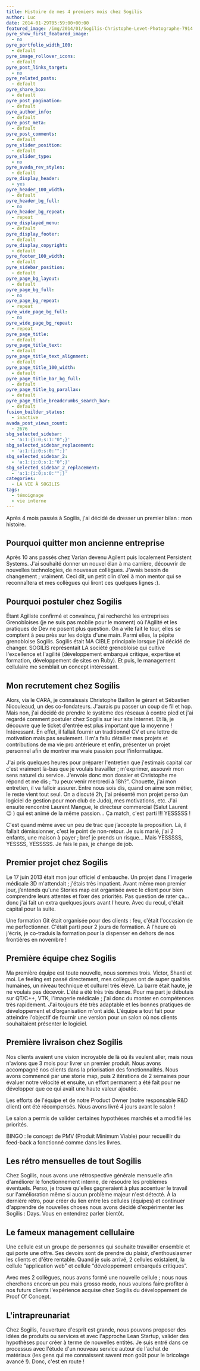 ```yaml
---
title: Histoire de mes 4 premiers mois chez Sogilis
author: Luc
date: 2014-01-29T05:59:00+00:00
featured_image: /img/2014/01/Sogilis-Christophe-Levet-Photographe-7914.jpg
pyre_show_first_featured_image:
  - no
pyre_portfolio_width_100:
  - default
pyre_image_rollover_icons:
  - default
pyre_post_links_target:
  - no
pyre_related_posts:
  - default
pyre_share_box:
  - default
pyre_post_pagination:
  - default
pyre_author_info:
  - default
pyre_post_meta:
  - default
pyre_post_comments:
  - default
pyre_slider_position:
  - default
pyre_slider_type:
  - no
pyre_avada_rev_styles:
  - default
pyre_display_header:
  - yes
pyre_header_100_width:
  - default
pyre_header_bg_full:
  - no
pyre_header_bg_repeat:
  - repeat
pyre_displayed_menu:
  - default
pyre_display_footer:
  - default
pyre_display_copyright:
  - default
pyre_footer_100_width:
  - default
pyre_sidebar_position:
  - default
pyre_page_bg_layout:
  - default
pyre_page_bg_full:
  - no
pyre_page_bg_repeat:
  - repeat
pyre_wide_page_bg_full:
  - no
pyre_wide_page_bg_repeat:
  - repeat
pyre_page_title:
  - default
pyre_page_title_text:
  - default
pyre_page_title_text_alignment:
  - default
pyre_page_title_100_width:
  - default
pyre_page_title_bar_bg_full:
  - default
pyre_page_title_bg_parallax:
  - default
pyre_page_title_breadcrumbs_search_bar:
  - default
fusion_builder_status:
  - inactive
avada_post_views_count:
  - 2676
sbg_selected_sidebar:
  - 'a:1:{i:0;s:1:"0";}'
sbg_selected_sidebar_replacement:
  - 'a:1:{i:0;s:0:"";}'
sbg_selected_sidebar_2:
  - 'a:1:{i:0;s:1:"0";}'
sbg_selected_sidebar_2_replacement:
  - 'a:1:{i:0;s:0:"";}'
categories:
  - LA VIE À SOGILIS
tags:
  - témoignage
  - vie interne
---
```


Après 4 mois passés à Sogilis, j'ai décidé de dresser un premier bilan : mon histoire.

## Pourquoi quitter mon ancienne entreprise

Après 10 ans passés chez Varian devenu Agilent puis localement Persistent Systems. J'ai souhaité donner un nouvel élan à ma carrière, découvrir de nouvelles technologies, de nouveaux collègues. J'avais besoin de changement ; vraiment. Ceci dit, un petit clin d’œil à mon mentor qui se reconnaîtera et mes collègues qui liront ces quelques lignes :).

## Pourquoi postuler chez Sogilis

Étant Agiliste confirmé et convaincu, j'ai recherché les entreprises Grenobloises (je ne suis pas mobile pour le moment) où l'Agilité et les pratiques de Dev ne posent plus question. On a vite fait le tour, elles se comptent à peu près sur les doigts d'une main. Parmi elles, la pépite grenobloise Sogilis. Sogilis était MA CIBLE principale lorsque j'ai décidé de changer. SOGILIS représentait LA société grenobloise qui cultive l'excellence et l'agilité (développement embarqué critique, expertise et formation, développement de sites en Ruby). Et puis, le management cellulaire me semblait un concept intéressant.

## Mon recrutement chez Sogilis

Alors, via le CARA, je connaissais Christophe Baillon le gérant et Sébastien Nicouleaud, un des co-fondateurs. J'aurais pu passer un coup de fil et hop. Mais non, j'ai décidé de prendre le système des réseaux à contre pied et j'ai regardé comment postuler chez Sogilis sur leur site Internet. Et là, je découvre que le ticket d'entrée est plus important que la moyenne ! Intéressant. En effet, il fallait fournir un traditionnel CV et une lettre de motivation mais pas seulement. Il m'a fallu détailler mes projets et contributions de ma vie pro antérieure et enfin, présenter un projet personnel afin de montrer ma vraie passion pour l'informatique.

J'ai pris quelques heures pour préparer l'entretien que j'estimais capital car c'est vraiment là-bas que je voulais travailler ; m'exprimer, assouvir mon sens naturel du service. J'envoie donc mon dossier et Christophe me répond et me dis ; “tu peux venir mercredi à 18h?”. Chouette, j'ai mon entretien, il va falloir assurer. Entre nous sois dis, quand on aime son métier, le reste vient tout seul. On a discuté 2h, j'ai présenté mon projet perso (un logiciel de gestion pour mon club de Judo), mes motivations, etc. J'ai ensuite rencontré Laurent Mangue, le directeur commercial (Salut Laurent 😉 ) qui est animé de la même passion… Ça match, c'est parti !!! YESSSSS !

C'est quand même avec un peu de trac que j’accepte la proposition. Là, il fallait démissionner, c'est le point de non-retour. Je suis marié, j'ai 2 enfants, une maison à payer ; bref je prends un risque… Mais YESSSSS, YESSSS, YESSSSS. Je fais le pas, je change de job.

## Premier projet chez Sogilis

Le 17 juin 2013 était mon jour officiel d'embauche. Un projet dans l'imagerie médicale 3D m'attendait ; j'étais très impatient. Avant même mon premier jour, j’entends qu'une Stories map est organisée avec le client pour bien comprendre leurs attentes et fixer des priorités. Pas question de rater ça… donc j'ai fait un extra quelques jours avant l'heure. Avec du recul, c'était capital pour la suite.

Une formation Git était organisée pour des clients : feu, c'était l'occasion de me perfectionner. C'était parti pour 2 jours de formation. À l'heure où j'écris, je co-traduis la formation pour la dispenser en dehors de nos frontières en novembre !

## Première équipe chez Sogilis

Ma première équipe est toute nouvelle, nous sommes trois. Victor, Shanti et moi. Le feeling est passé directement, mes collègues ont de super qualités humaines, un niveau technique et culturel très élevé. La barre était haute, je ne voulais pas décevoir. L'été a été très très dense. Pour ma part je débutais sur QT/C++, VTK, l'imagerie médicale ; j'ai donc du monter en compétences très rapidement. J'ai toujours été très adaptable et les bonnes pratiques de développement et d’organisation m'ont aidé. L'équipe a tout fait pour atteindre l'objectif de fournir une version pour un salon où nos clients souhaitaient présenter le logiciel.

## Première livraison chez Sogilis

Nos clients avaient une vision incroyable de là où ils veulent aller, mais nous n'avions que 3 mois pour livrer un premier produit. Nous avons accompagné nos clients dans la priorisation des fonctionnalités. Nous avons commencé par une storie map, puis 2 itérations de 2 semaines pour évaluer notre vélocité et ensuite, un effort permanent a été fait pour ne développer que ce qui avait une haute valeur ajoutée.

Les efforts de l'équipe et de notre Product Owner (notre responsable R&D client) ont été récompensés. Nous avons livré 4 jours avant le salon !

Le salon a permis de valider certaines hypothèses marchés et a modifié les priorités.

BINGO : le concept de PMV (Produit Minimum Viable) pour recueillir du feed-back a fonctionné comme dans les livres.

## Les rétro mensuelles de tout Sogilis

Chez Sogilis, nous avons une rétrospective générale mensuelle afin d'améliorer le fonctionnement interne, de résoudre les problèmes éventuels. Perso, je trouve qu'elles gagneraient à plus accentuer le travail sur l'amélioration même si aucun problème majeur n'est détecté. À la dernière rétro, pour créer du lien entre les cellules (équipes) et continuer d'apprendre de nouvelles choses nous avons décidé d'expérimenter les Sogilis : Days. Vous en entendrez parler bientôt.

## Le fameux management cellulaire

Une cellule est un groupe de personnes qui souhaite travailler ensemble et qui porte une offre. Ses devoirs sont de prendre du plaisir, d'enthousiasmer les clients et d'être rentable. Quand je suis arrivé, 2 cellules existaient, la cellule “application web” et cellule “développement embarqués critiques”.

Avec mes 2 collègues, nous avons formé une nouvelle cellule ; nous nous cherchons encore un peu mais grosso modo, nous voulons faire profiter à nos futurs clients l'expérience acquise chez Sogilis du développement de Proof Of Concept.

## L'intrapreunariat

Chez Sogilis, l'ouverture d'esprit est grande, nous pouvons proposer des idées de produits ou services et avec l'approche Lean Startup, valider des hypothèses pour créer à terme de nouvelles entités. Je suis entré dans ce processus avec l'étude d'un nouveau service autour de l'achat de matériaux (les gens qui me connaissent savent mon goût pour le bricolage avancé !). Donc, c'est en route !
